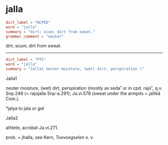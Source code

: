 # jalla

``` toml
dict_label = "NCPED"
word = "jalla"
summary = "dirt; scum; dirt from sweat."
grammar_comment = "neuter"
```

dirt; scum; dirt from sweat.

--------------------

``` toml
dict_label = "PTS"
word = "jalla"
summary = "Jalla1 neuter moisture, (wet) dirt, perspiration ("
```

Jalla1

neuter moisture, (wet) dirt, perspiration (mostly as seda˚ or in cpd. rajo˚, q.v. Snp.249 (= rajojalla Snp\-a.291); Ja.vi.578 (sweat under the armpits = jallikā Com.).

\*jalya to jala or *gal*

Jalla2

athlete, acrobat Ja.vi.271.

prob. = jhalla, see Kern, *Toevoegselen* s. v.


